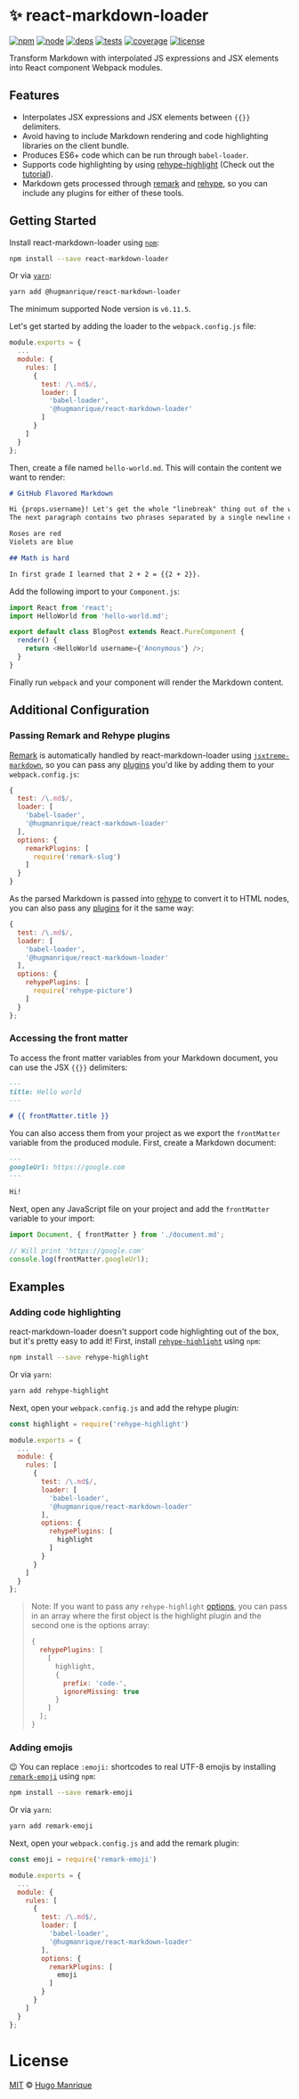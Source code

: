 # :sparkles: react-markdown-loader

[![npm][npm]][npm-url]
[![node][node]][node-url]
[![deps][deps]][deps-url]
[![tests][tests]][tests-url]
[![coverage][cover]][cover-url]
[![license][license]][license-url]

Transform Markdown with interpolated JS expressions and JSX elements into React component Webpack modules.

## Features

* Interpolates JSX expressions and JSX elements between `{{}}` delimiters.
* Avoid having to include Markdown rendering and code highlighting libraries on the client bundle.
* Produces ES6+ code which can be run through `babel-loader`.
* Supports code highlighting by using [rehype-highlight](https://github.com/rehypejs/rehype-highlight) (Check out the [tutorial](#adding-code-highlighting)).
* Markdown gets processed through [remark](https://github.com/wooorm/remark) and [rehype](https://github.com/wooorm/rehype), so you can include any plugins for either of these tools.

## Getting Started

Install react-markdown-loader using [`npm`](https://www.npmjs.com/):

```bash
npm install --save react-markdown-loader
```

Or via [`yarn`](https://yarnpkg.com/en/package/@hugmanrique/react-markdown-loader):

```bash
yarn add @hugmanrique/react-markdown-loader
```

The minimum supported Node version is `v6.11.5`.

Let's get started by adding the loader to the `webpack.config.js` file:

```javascript
module.exports = {
  ...
  module: {
    rules: [
      {
        test: /\.md$/,
        loader: [
          'babel-loader',
          '@hugmanrique/react-markdown-loader'
        ]
      }
    ]
  }
};
```

Then, create a file named `hello-world.md`. This will contain the content we want to render:

```markdown
# GitHub Flavored Markdown

Hi {props.username}! Let's get the whole "linebreak" thing out of the way.
The next paragraph contains two phrases separated by a single newline character:

Roses are red
Violets are blue

## Math is hard

In first grade I learned that 2 + 2 = {{2 + 2}}.
```

Add the following import to your `Component.js`:

```js
import React from 'react';
import HelloWorld from 'hello-world.md';

export default class BlogPost extends React.PureComponent {
  render() {
    return <HelloWorld username={'Anonymous'} />;
  }
}
```

Finally run `webpack` and your component will render the Markdown content.

## Additional Configuration

### Passing Remark and Rehype plugins

[Remark](https://github.com/wooorm/remark) is automatically handled by react-markdown-loader using [`jsxtreme-markdown`](https://github.com/mapbox/jsxtreme-markdown), so you can pass any [plugins](https://github.com/remarkjs/remark/blob/master/doc/plugins.md) you'd like by adding them to your `webpack.config.js`:

```js
{
  test: /\.md$/,
  loader: [
    'babel-loader',
    '@hugmanrique/react-markdown-loader'
  ],
  options: {
    remarkPlugins: [
      require('remark-slug')
    ]
  }
}
```

As the parsed Markdown is passed into [rehype](https://github.com/wooorm/rehype) to convert it to HTML nodes, you can also pass any [plugins](https://github.com/wooorm/rehype/blob/master/doc/plugins.md) for it the same way:

```js
{
  test: /\.md$/,
  loader: [
    'babel-loader',
    '@hugmanrique/react-markdown-loader'
  ],
  options: {
    rehypePlugins: [
      require('rehype-picture')
    ]
  }
};
```

### Accessing the front matter

To access the front matter variables from your Markdown document, you can use the JSX `{{}}` delimiters:

```markdown
---
title: Hello world
---

# {{ frontMatter.title }}
```

You can also access them from your project as we export the `frontMatter` variable from the produced module. First, create a Markdown document:

```markdown
---
googleUrl: https://google.com
---

Hi!
```

Next, open any JavaScript file on your project and add the `frontMatter` variable to your import:

```javascript
import Document, { frontMatter } from './document.md';

// Will print 'https://google.com'
console.log(frontMatter.googleUrl);
```

## Examples

### Adding code highlighting

react-markdown-loader doesn't support code highlighting out of the box, but it's pretty easy to add it! First, install [`rehype-highlight`](https://github.com/rehypejs/rehype-highlight) using `npm`:

```bash
npm install --save rehype-highlight
```

Or via `yarn`:

```bash
yarn add rehype-highlight
```

Next, open your `webpack.config.js` and add the rehype plugin:

```js
const highlight = require('rehype-highlight')

module.exports = {
  ...
  module: {
    rules: [
      {
        test: /\.md$/,
        loader: [
          'babel-loader',
          '@hugmanrique/react-markdown-loader'
        ],
        options: {
          rehypePlugins: [
            highlight
          ]
        }
      }
    ]
  }
};
```

> Note: If you want to pass any `rehype-highlight` [options](https://github.com/rehypejs/rehype-highlight#options), you can pass in an array where the first object is the highlight plugin and the second one is the options array:
>
> ```js
> {
>   rehypePlugins: [
>     [
>       highlight,
>       {
>         prefix: 'code-',
>         ignoreMissing: true
>       }
>     ]
>   ];
> }
> ```

### Adding emojis

:wink: You can replace `:emoji:` shortcodes to real UTF-8 emojis by installing [`remark-emoji`](https://github.com/rhysd/remark-emoji) using `npm`:

```bash
npm install --save remark-emoji
```

Or via `yarn`:

```bash
yarn add remark-emoji
```

Next, open your `webpack.config.js` and add the remark plugin:

```js
const emoji = require('remark-emoji')

module.exports = {
  ...
  module: {
    rules: [
      {
        test: /\.md$/,
        loader: [
          'babel-loader',
          '@hugmanrique/react-markdown-loader'
        ],
        options: {
          remarkPlugins: [
            emoji
          ]
        }
      }
    ]
  }
};
```

# License

[MIT](LICENSE) &copy; [Hugo Manrique](https://hugmanrique.me)

[npm]: https://img.shields.io/npm/v/@hugmanrique/react-markdown-loader.svg
[npm-url]: https://npmjs.com/package/@hugmanrique/react-markdown-loader
[node]: https://img.shields.io/node/v/@hugmanrique/react-markdown-loader.svg
[node-url]: https://nodejs.org
[deps]: https://img.shields.io/david/hugmanrique/react-markdown-loader.svg
[deps-url]: https://david-dm.org/hugmanrique/react-markdown-loader
[tests]: https://img.shields.io/travis/hugmanrique/react-markdown-loader/master.svg
[tests-url]: https://travis-ci.org/hugmanrique/react-markdown-loader
[license-url]: LICENSE
[license]: https://img.shields.io/github/license/hugmanrique/react-markdown-loader.svg
[cover]: https://img.shields.io/coveralls/hugmanrique/react-markdown-loader.svg
[cover-url]: https://coveralls.io/r/hugmanrique/react-markdown-loader/
